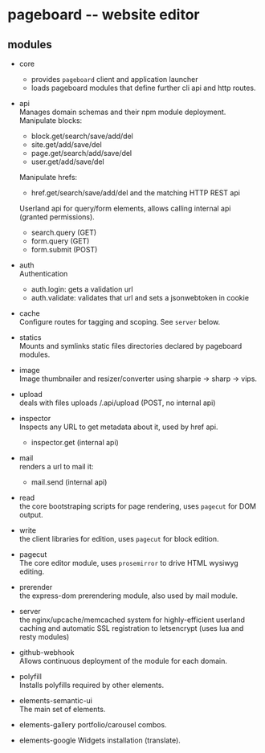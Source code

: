pageboard -- website editor
===========================


modules
-------

* core  
  - provides `pageboard` client and application launcher
  - loads pageboard modules that define further cli api and http routes.

* api  
  Manages domain schemas and their npm module deployment.
  Manipulate blocks:
  - block.get/search/save/add/del
  - site.get/add/save/del
  - page.get/search/add/save/del
  - user.get/add/save/del
  
  Manipulate hrefs:
  - href.get/search/save/add/del
  and the matching HTTP REST api
  
  Userland api for query/form elements, allows calling internal api (granted
  permissions).
  - search.query (GET)
  - form.query (GET)
  - form.submit (POST)

* auth  
  Authentication
  - auth.login: gets a validation url
  - auth.validate: validates that url and sets a jsonwebtoken in cookie

* cache  
  Configure routes for tagging and scoping. See `server` below.

* statics  
  Mounts and symlinks static files directories declared by pageboard modules.

* image  
  Image thumbnailer and resizer/converter using sharpie -> sharp -> vips.

* upload  
  deals with files uploads
  /.api/upload (POST, no internal api)

* inspector  
  Inspects any URL to get metadata about it, used by href api.
  - inspector.get (internal api)

* mail  
  renders a url to mail it:
  - mail.send (internal api)

* read  
  the core bootstraping scripts for page rendering, uses `pagecut` for
  DOM output.

* write  
  the client libraries for edition, uses `pagecut` for block edition.
  
* pagecut  
  The core editor module, uses `prosemirror` to drive HTML wysiwyg editing.

* prerender  
  the express-dom prerendering module, also used by mail module.

* server  
  the nginx/upcache/memcached system for highly-efficient userland caching
  and automatic SSL registration to letsencrypt (uses lua and resty modules)

* github-webhook  
  Allows continuous deployment of the module for each domain.

* polyfill  
  Installs polyfills required by other elements.
  
* elements-semantic-ui  
  The main set of elements.
  
* elements-gallery
  portfolio/carousel combos.
  
* elements-google
  Widgets installation (translate).

